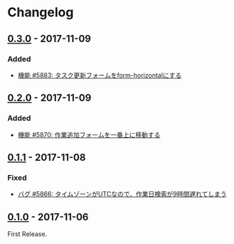 # Changelog

## [0.3.0](https://github.com/u6k/task-focus/releases/tag/0.3.0) - 2017-11-09

### Added

- [機能 #5883: タスク更新フォームをform-horizontalにする](https://redmine.u6k.me/issues/5883)

## [0.2.0](https://github.com/u6k/task-focus/releases/tag/0.2.0) - 2017-11-09

### Added

- [機能 #5870: 作業追加フォームを一番上に移動する](https://redmine.u6k.me/issues/5870)

## [0.1.1](https://github.com/u6k/task-focus/releases/tag/0.1.1) - 2017-11-08

### Fixed

- [バグ #5866: タイムゾーンがUTCなので、作業日検索が9時間遅れてしまう](https://redmine.u6k.me/issues/5866)

## [0.1.0](https://github.com/u6k/task-focus/releases/tag/0.1.0) - 2017-11-06

First Release.
